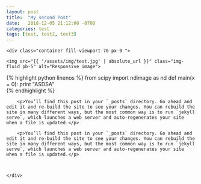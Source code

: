 ```yaml
---
layout: post
title:  "My second Post"
date:   2018-12-05 21:12:00 -0700
categories: test
tags: [test, test2, test3]
---
```



<!-- <section id="blog-posts" class="bg-white text-dark "> -->
    <div class="container fill-viewport-70 px-0 ">

    <img src="{{ '/assets/img/test.jpg' | absolute_url }}" class="img-fluid pb-5" alt="Responsive image">

{% highlight python linenos %}
from scipy import ndimage as nd
def main(x = 0):
    print "ASDSA"  
{% endhighlight %}

        <p>You’ll find this post in your `_posts` directory. Go ahead and edit it and re-build the site to see your changes. You can rebuild the site in many different ways, but the most common way is to run `jekyll serve`, which launches a web server and auto-regenerates your site when a file is updated.</p>

        <p>You’ll find this post in your `_posts` directory. Go ahead and edit it and re-build the site to see your changes. You can rebuild the site in many different ways, but the most common way is to run `jekyll serve`, which launches a web server and auto-regenerates your site when a file is updated.</p>



    </div>

    


<!-- </section> -->
